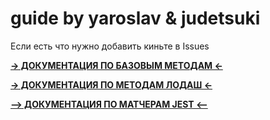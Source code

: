 # guide by yaroslav & judetsuki
Если есть что нужно добавить киньте в Issues

[**-> ДОКУМЕНТАЦИЯ ПО БАЗОВЫМ МЕТОДАМ <-**](https://developer.mozilla.org/ru/docs/Web/JavaScript)

[**-> ДОКУМЕНТАЦИЯ ПО МЕТОДАМ ЛОДАШ <-**](https://lodash.com/docs/)

[**--> ДОКУМЕНТАЦИЯ ПО МАТЧЕРАМ JEST <--**](https://jestjs.io/ru/docs/expect)
